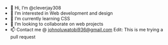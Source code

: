 - 👋 Hi, I’m @cleverjay308
- 👀 I’m interested in Web development and design
- 🌱 I’m currently learning CSS
- 💞️ I’m looking to collaborate on web projects
- 📫 Contact me @ johnoluwatobi936@gmail.com
Edit: This is me trying a pull request
<!---
cleverjay308/cleverjay308 is a ✨ special ✨ repository because its `README.md` (this file) appears on your GitHub profile.
You can click the Preview link to take a look at your changes.
--->
